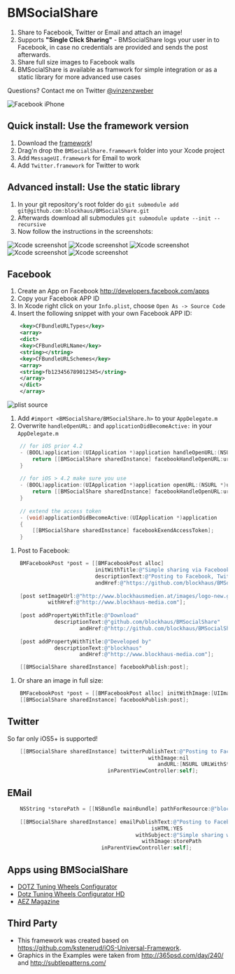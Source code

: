 # BMSocialShare

1. Share to Facebook, Twitter or Email and attach an image!
1. Supports **"Single Click Sharing"** - BMSocialShare logs your user in to Facebook, in case no credentials are provided and sends the post afterwards.
1. Share full size images to Facebook walls
1. BMSocialShare is available as framwork for simple integration or as a static library for more advanced use cases

Questions? Contact me on Twitter [@vinzenzweber](http://twitter.com/vinzenzweber)


![Facebook iPhone](https://github.com/blockhaus/BMSocialShare/raw/documentation/header.png)

## Quick install: Use the framework version

1. Download the [framework](https://github.com/downloads/blockhaus/BMSocialShare/BMSocialShare.framework_v0.2.zip)!
1. Drag'n drop the `BMSocialShare.framework` folder into your Xcode project
1. Add `MessageUI.framework` for Email to work
1. Add `Twitter.framework` for Twitter to work


## Advanced install: Use the static library

1. In your git repository's root folder do `git submodule add git@github.com:blockhaus/BMSocialShare.git`
1. Afterwards download all submodules `git submodule update --init --recursive`
2. Now follow the instructions in the screenshots:

![Xcode screenshot](https://github.com/blockhaus/BMSocialShare/raw/documentation/BMSocialShare_Xcode_0.png)
![Xcode screenshot](https://github.com/blockhaus/BMSocialShare/raw/documentation/BMSocialShare_Xcode_1.png)
![Xcode screenshot](https://github.com/blockhaus/BMSocialShare/raw/documentation/BMSocialShare_Xcode_2.png)
![Xcode screenshot](https://github.com/blockhaus/BMSocialShare/raw/documentation/BMSocialShare_Xcode_3.png)
![Xcode screenshot](https://github.com/blockhaus/BMSocialShare/raw/documentation/BMSocialShare_Xcode_4.png)

## Facebook

1. Create an App on Facebook http://developers.facebook.com/apps
1. Copy your Facebook APP ID
1. In Xcode right click on your `Info.plist`, choose `Open As -> Source Code`
1. Insert the following snippet with your own Facebook APP ID:
```xml
    <key>CFBundleURLTypes</key>
    <array>
    <dict>
    <key>CFBundleURLName</key>
    <string></string>
    <key>CFBundleURLSchemes</key>
    <array>           
    <string>fb123456789012345</string>
    </array>
    </dict>
    </array>
```

![plist source](https://github.com/blockhaus/BMSocialShare/raw/documentation/plist_source.png)
1. Add `#import <BMSocialShare/BMSocialShare.h>` to your `AppDelegate.m`
1. Overwrite `handleOpenURL:` and `applicationDidBecomeActive:` in your `AppDelegate.m`
```objective-c
    // for iOS prior 4.2
    - (BOOL)application:(UIApplication *)application handleOpenURL:(NSURL *)url {
        return [[BMSocialShare sharedInstance] facebookHandleOpenURL:url];
    }
    
    // for iOS > 4.2 make sure you use
    - (BOOL)application:(UIApplication *)application openURL:(NSURL *)url sourceApplication:(NSString *)sourceApplication annotation:(id)annotation {
        return [[BMSocialShare sharedInstance] facebookHandleOpenURL:url];
    }
    
    // extend the access token
    - (void)applicationDidBecomeActive:(UIApplication *)application
    {
        [[BMSocialShare sharedInstance] facebookExendAccessToken];
    }
```
1. Post to Facebook:
```objective-c
    BMFacebookPost *post = [[BMFacebookPost alloc] 
                            initWithTitle:@"Simple sharing via Facebook, Email and Twitter for iOS!" 
                            descriptionText:@"Posting to Facebook, Twitter and Email made dead simple on iOS. Simply include BMSocialShare as a framework and you are ready to go." 
                            andHref:@"https://github.com/blockhaus/BMSocialShare"];    
    
    [post setImageUrl:@"http://www.blockhausmedien.at/images/logo-new.gif" 
             withHref:@"http://www.blockhaus-media.com"];
    
    [post addPropertyWithTitle:@"Download" 
               descriptionText:@"github.com/blockhaus/BMSocialShare" 
                       andHref:@"http://github.com/blockhaus/BMSocialShare"];
    
    [post addPropertyWithTitle:@"Developed by" 
               descriptionText:@"blockhaus" 
                       andHref:@"http://www.blockhaus-media.com"];

    [[BMSocialShare sharedInstance] facebookPublish:post];
```
1. Or share an image in full size:
```objective-c
    BMFacebookPost *post = [[BMFacebookPost alloc] initWithImage:[UIImage imageNamed:@"image.png"]];
    [[BMSocialShare sharedInstance] facebookPublish:post];
```


## Twitter

So far only iOS5+ is supported!

```objective-c
    [[BMSocialShare sharedInstance] twitterPublishText:@"Posting to Facebook, Twitter and Email made dead simple on iOS with BMSocialShare"
                                             withImage:nil
                                                andURL:[NSURL URLWithString:@"http://github.com/blockhaus/BMSocialShare"]
                                inParentViewController:self];
```

## EMail

```objective-c
    NSString *storePath = [[NSBundle mainBundle] pathForResource:@"blockhaus" ofType:@"png"];
        
    [[BMSocialShare sharedInstance] emailPublishText:@"Posting to Facebook, Twitter and Email made dead simple on iOS. Simply include BMSocialShare as a framework and you are ready to go.\nhttp://github.com/blockhaus/BMSocialShare"
                                              isHTML:YES
                                         withSubject:@"Simple sharing with BMSocialShare"
                                           withImage:storePath 
                              inParentViewController:self];
```

## Apps using BMSocialShare

* [DOTZ Tuning Wheels Configurator](http://itunes.apple.com/app/id403985530)
* [Dotz Tuning Wheels Configurator HD](http://itunes.apple.com/app/id436998470)
* [AEZ Magazine](http://itunes.apple.com/app/id480123902)


## Third Party

* This framework was created based on https://github.com/kstenerud/iOS-Universal-Framework.
* Graphics in the Examples were taken from http://365psd.com/day/240/ and http://subtlepatterns.com/

